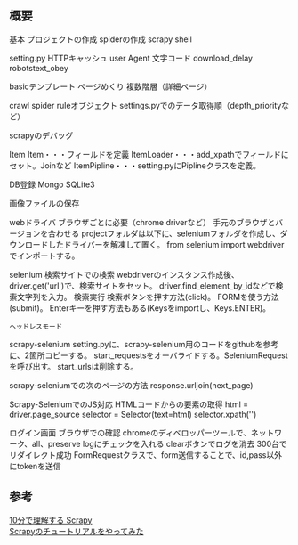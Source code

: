 
## 概要
基本
    プロジェクトの作成
    spiderの作成
    scrapy shell

setting.py
    HTTPキャッシュ
    user Agent
    文字コード
    download_delay
    robotstext_obey

basicテンプレート
    ページめくり
    複数階層（詳細ページ）

crawl spider
    ruleオブジェクト
    settings.pyでのデータ取得順（depth_priorityなど）

scrapyのデバッグ

Item
    Item・・・フィールドを定義
    ItemLoader・・・add_xpathでフィールドにセット。Joinなど
    ItemPipline・・・setting.pyにPiplineクラスを定義。

DB登録
    Mongo
    SQLite3

画像ファイルの保存

webドライバ
    ブラウザごとに必要（chrome driverなど）
    手元のブラウザとバージョンを合わせる
    projectフォルダは以下に、seleniumフォルダを作成し、ダウンロードしたドライバーを解凍して置く。
    from selenium import webdriverでインポートする。

selenium
    検索サイトでの検索
        webdriverのインスタンス作成後、driver.get('url')で、検索サイトをセット。
        driver.find_element_by_idなどで検索文字列を入力。
        検索実行
            検索ボタンを押す方法(click)。
            FORMを使う方法(submit)。
            Enterキーを押す方法もある(Keysをimportし、Keys.ENTER)。

    ヘッドレスモード

scrapy-selenium
    setting.pyに、scrapy-selenium用のコードをgithubを参考に、2箇所コピーする。
    start_requestsをオーバライドする。SeleniumRequestを呼び出す。
    start_urlsは削除する。

scrapy-seleniumでの次のページの方法
    response.urljoin(next_page)

Scrapy-SeleniumでのJS対応
    HTMLコードからの要素の取得
        html = driver.page_source
        selector = Selector(text=html)
        selector.xpath('')

ログイン画面
    ブラウザでの確認
        chromeのディベロッパーツールで、ネットワーク、all、preserve logにチェックを入れる
        clearボタンでログを消去
        300台でリダイレクト成功
    FormRequestクラスで、form送信することで、id,pass以外にtokenを送信



## 参考
[10分で理解する Scrapy](https://qiita.com/Chanmoro/items/f4df85eb73b18d902739)  
[Scrapyのチュートリアルをやってみた](https://monologu.com/try-scrapy-tutorial/)  
